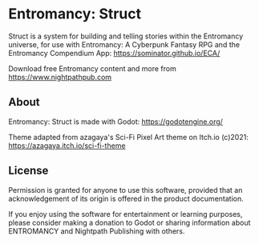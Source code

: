 # Entromancy: Struct
Struct is a system for building and telling stories within the Entromancy universe, for use with Entromancy: A Cyberpunk Fantasy RPG and the Entromancy Compendium App: https://sominator.github.io/ECA/

Download free Entromancy content and more from https://www.nightpathpub.com


## About
Entromancy: Struct is made with Godot: https://godotengine.org/

Theme adapted from azagaya's Sci-Fi Pixel Art theme on Itch.io (c)2021: https://azagaya.itch.io/sci-fi-theme

## License
Permission is granted for anyone to use this software, provided that an acknowledgement of its origin is offered in the product documentation.

If you enjoy using the software for entertainment or learning purposes, please consider making a donation to Godot or sharing information about ENTROMANCY and Nightpath Publishing with others.